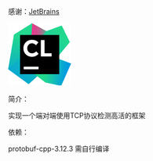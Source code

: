 感谢：[JetBrains](https://www.jetbrains.com/?from=heartbeat-tcp)



[![clion](images/clion_logos/icon_CLion.png)](https://www.jetbrains.com/?from=heartbeat-tcp)



简介：

实现一个端对端使用TCP协议检测高活的框架



依赖：

protobuf-cpp-3.12.3 需自行编译